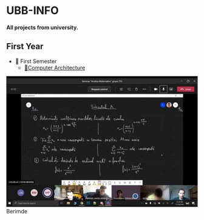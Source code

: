 # UBB-INFO
**All projects from university.**
## First Year
* 📂 First Semester
  * [💾Computer Architecture](https://github.com/TudorMurariu/UBB-INFO/tree/main/an1/Semestrul1/ASC)

![Poza cu berimde](https://github.com/TudorMurariu/UBB-INFO/blob/main/an1/Semestrul1/Analiza/Partial/SUbiectPartialA.jpg)<br>
Berimde

